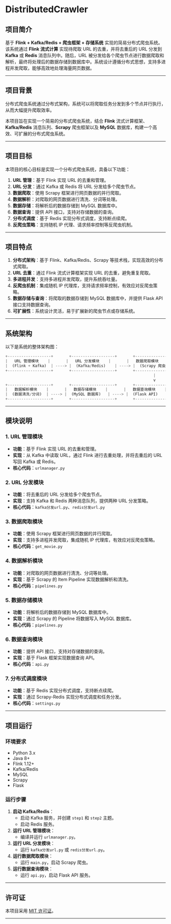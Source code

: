 # DistributedCrawler

## 项目简介

基于 **Flink + Kafka/Redis + 爬虫框架 + 存储系统** 实现的简易分布式爬虫系统。该系统通过 **Flink 流式计算** 实现待爬取 URL 的去重，并将去重后的 URL 分发到 **Kafka** 或 **Redis** 消息队列中。随后，URL 被分发给各个爬虫节点进行数据爬取和解析，最终将处理后的数据存储到数据库中。系统设计遵循分布式思想，支持多进程并发爬取，能够高效地处理海量网页数据。

------

## 项目背景

分布式爬虫系统通过分布式架构，系统可以将爬取任务分发到多个节点并行执行，从而大幅提升爬取效率。

本项目旨在实现一个简易的分布式爬虫系统，结合 **Flink** 流式计算框架、**Kafka/Redis** 消息队列、**Scrapy** 爬虫框架以及 **MySQL** 数据库，构建一个高效、可扩展的分布式爬虫系统。

------

## 项目目标

本项目的核心目标是实现一个分布式爬虫系统，具备以下功能：

1. **URL 管理**：基于 Flink 实现 URL 的去重和管理。
2. **URL 分发**：通过 Kafka 或 Redis 将 URL 分发给多个爬虫节点。
3. **数据爬取**：使用 Scrapy 框架进行网页数据的并行爬取。
4. **数据解析**：对爬取的网页数据进行清洗、分词等处理。
5. **数据存储**：将解析后的数据存储到 MySQL 数据库中。
6. **数据查询**：提供 API 接口，支持对存储数据的查询。
7. **分布式调度**：基于 Redis 实现分布式调度，支持断点续爬。
8. **反爬虫策略**：支持随机 IP 代理、请求频率控制等反爬虫机制。

------

## 项目特点

1. **分布式架构**：基于 Flink、Kafka/Redis、Scrapy 等技术栈，实现高效的分布式爬取。
2. **URL 去重**：通过 Flink 流式计算框架实现 URL 的去重，避免重复爬取。
3. **多进程并发**：支持多进程并发爬取，提升系统吞吐量。
4. **反爬虫机制**：集成随机 IP 代理库，支持请求频率控制，有效应对反爬虫策略。
5. **数据存储与查询**：将爬取的数据存储到 MySQL 数据库中，并提供 Flask API 接口支持数据查询。
6. **可扩展性**：系统设计灵活，易于扩展新的爬虫节点或存储系统。

------

## 系统架构

以下是系统的整体架构图：

```python
+-------------------+       +-------------------+       +-------------------+
|   URL 管理模块    |       |   URL 分发模块    |       |   数据爬取模块    |
|  (Flink + Kafka)  | ----> |  (Kafka/Redis)    | ----> |  (Scrapy 爬虫)    |
+-------------------+       +-------------------+       +-------------------+
                                                                 |
                                                                 v
+-------------------+       +-------------------+       +-------------------+
|   数据解析模块    |       |   数据存储模块    |       |   数据查询模块    |
|  (数据清洗/分词)  | ----> |  (MySQL 数据库)   | ----> |  (Flask API)      |
+-------------------+       +-------------------+       +-------------------+
```

------

## 模块说明

### 1. URL 管理模块

- **功能**：基于 Flink 实现 URL 的去重和管理。
- **实现**：从 Kafka 中读取 URL，通过 Flink 进行去重处理，并将去重后的 URL 写回 Kafka 或 Redis。
- **核心代码**：`urlmanager.py`

### 2. URL 分发模块

- **功能**：将去重后的 URL 分发给多个爬虫节点。
- **实现**：支持 Kafka 和 Redis 两种消息队列，提供两种 URL 分发策略。
- **核心代码**：`kafka分发url.py`、`redis分发url.py`

### 3. 数据爬取模块

- **功能**：使用 Scrapy 框架进行网页数据的并行爬取。
- **实现**：支持多进程并发爬取，集成随机 IP 代理库，有效应对反爬虫策略。
- **核心代码**：`get_movie.py`

### 4. 数据解析模块

- **功能**：对爬取的网页数据进行清洗、分词等处理。
- **实现**：基于 Scrapy 的 Item Pipeline 实现数据解析和清洗。
- **核心代码**：`pipelines.py`

### 5. 数据存储模块

- **功能**：将解析后的数据存储到 MySQL 数据库中。
- **实现**：通过 Scrapy 的 Pipeline 将数据写入 MySQL 数据库。
- **核心代码**：`pipelines.py`

### 6. 数据查询模块

- **功能**：提供 API 接口，支持对存储数据的查询。
- **实现**：基于 Flask 框架实现数据查询 API。
- **核心代码**：`api.py`

### 7. 分布式调度模块

- **功能**：基于 Redis 实现分布式调度，支持断点续爬。
- **实现**：通过 Scrapy-Redis 实现分布式调度和任务分发。
- **核心代码**：`settings.py`

------

## 项目运行

### 环境要求

- Python 3.x
- Java 8+
- Flink 1.12+
- Kafka/Redis
- MySQL
- Scrapy
- Flask

### 运行步骤

1. **启动 Kafka/Redis**：
   - 启动 Kafka 服务，并创建 `step1` 和 `step2` 主题。
   - 启动 Redis 服务。
2. **运行 URL 管理模块**：
   - 编译并运行 `urlmanager.py`。
3. **运行 URL 分发模块**：
   - 运行 `kafka分发url.py` 或 `redis分发url.py`。
4. **运行数据爬取模块**：
   - 运行 `main.py`，启动 Scrapy 爬虫。
5. **运行数据查询模块**：
   - 运行 `api.py`，启动 Flask API 服务。

------

## 许可证

本项目采用 [MIT 许可证](https://license/)。

------

